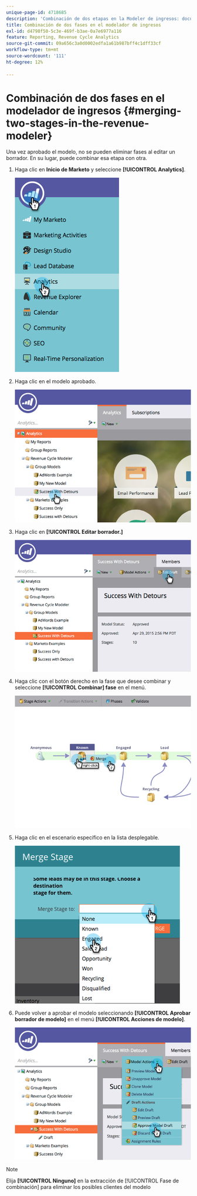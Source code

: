 ```yaml
---
unique-page-id: 4718685
description: 'Combinación de dos etapas en la Modeler de ingresos: documentos de Marketo, documentación del producto'
title: Combinación de dos fases en el modelador de ingresos
exl-id: d4798f50-5c3e-469f-b3ae-0a7e6977a116
feature: Reporting, Revenue Cycle Analytics
source-git-commit: 09a656c3a0d0002edfa1a61b987bff4c1dff33cf
workflow-type: tm+mt
source-wordcount: '111'
ht-degree: 12%

---
```


# Combinación de dos fases en el modelador de ingresos {#merging-two-stages-in-the-revenue-modeler}

Una vez aprobado el modelo, no se pueden eliminar fases al editar un borrador. En su lugar, puede combinar esa etapa con otra.

1. Haga clic en **Inicio de Marketo** y seleccione **[!UICONTROL Analytics]**.

   ![](assets/image2015-4-29-14-3a59-3a9.png)

1. Haga clic en el modelo aprobado.

   ![](assets/image2015-4-29-15-3a3-3a15.png)

1. Haga clic en **[!UICONTROL Editar borrador.]**

   ![](assets/image2015-4-29-15-3a7-3a3.png)

1. Haga clic con el botón derecho en la fase que desee combinar y seleccione **[!UICONTROL Combinar] fase** en el menú.

   ![](assets/image2015-4-29-15-3a10-3a6.png)

1. Haga clic en el escenario específico en la lista desplegable.

   ![](assets/image2015-4-29-15-3a52-3a5.png)

1. Puede volver a aprobar el modelo seleccionando **[!UICONTROL Aprobar borrador de modelo]** en el menú **[!UICONTROL Acciones de modelo]**.

   ![](assets/image2015-4-29-16-3a5-3a53.png)

>[!NOTE]
>
>Elija **[!UICONTROL Ninguno]** en la extracción de [!UICONTROL Fase de combinación] para eliminar los posibles clientes del modelo
